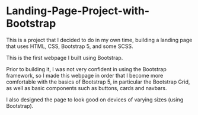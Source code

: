 # Landing-Page-Project-with-Bootstrap

This is a project that I decided to do in my own time, building a landing page that uses HTML, CSS, Bootstrap 5, and some SCSS.

This is the first webpage I built using Bootstrap.

Prior to building it, I was not very confident in using the Bootstrap framework,
so I made this webpage in order that I become more comfortable with the basics of Bootstrap 5, in particular the Bootstrap Grid,
as well as basic components such as buttons, cards and navbars.

I also designed the page to look good on devices of varying sizes (using Bootstrap).
